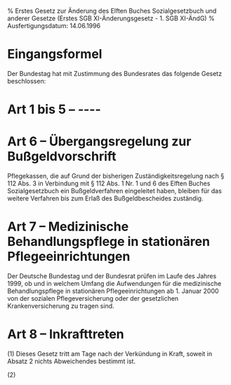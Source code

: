 % Erstes Gesetz zur Änderung des Elften Buches Sozialgesetzbuch und anderer Gesetze  (Erstes SGB XI-Änderungsgesetz - 1. SGB XI-ÄndG)
% Ausfertigungsdatum: 14.06.1996
 
# Eingangsformel

Der Bundestag hat mit Zustimmung des Bundesrates das folgende Gesetz beschlossen:

# Art 1 bis 5 – ----

# Art 6 – Übergangsregelung zur Bußgeldvorschrift

Pflegekassen, die auf Grund der bisherigen Zuständigkeitsregelung nach § 112 Abs. 3 in Verbindung mit § 112 Abs. 1 Nr. 1 und 6 des Elften Buches Sozialgesetzbuch ein Bußgeldverfahren eingeleitet haben, bleiben für das weitere Verfahren bis zum Erlaß des Bußgeldbescheides zuständig.

# Art 7 – Medizinische Behandlungspflege in stationären Pflegeeinrichtungen

Der Deutsche Bundestag und der Bundesrat prüfen im Laufe des Jahres 1999, ob und in welchem Umfang die Aufwendungen für die medizinische Behandlungspflege in stationären Pflegeeinrichtungen ab 1. Januar 2000 von der sozialen Pflegeversicherung oder der gesetzlichen Krankenversicherung zu tragen sind.

# Art 8 – Inkrafttreten

(1) Dieses Gesetz tritt am Tage nach der Verkündung in Kraft, soweit in Absatz 2 nichts Abweichendes bestimmt ist.

(2)
